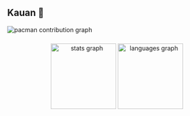 ## Kauan 👋

<!--
**Kauan-897/Kauan-897** is a ✨ _special_ ✨ repository because its `README.md` (this file) appears on your GitHub profile.

Here are some ideas to get you started:

- 🔭 I’m currently working on ...
- 🌱 I’m currently learning ...
- 👯 I’m looking to collaborate on ...
- 🤔 I’m looking for help with ...
- 💬 Ask me about ...
- 📫 How to reach me: ...
- 😄 Pronouns: ...
- ⚡ Fun fact: ...
-->

<picture>
  <source media="(prefers-color-scheme: dark)" srcset="https://raw.githubusercontent.com/Kauan-897/Kauan-897/output/pacman-contribution-graph-dark.svg">
  <source media="(prefers-color-scheme: light)" srcset="https://raw.githubusercontent.com/Kauan-897/Kauan-897/output/pacman-contribution-graph.svg">
  <img alt="pacman contribution graph" src="https://raw.githubusercontent.com/Kauan-897/Kauan-897/output/pacman-contribution-graph.svg">
</picture>

###

<div align="center">
  <img src="https://github-readme-stats.vercel.app/api?username=Kauan-897&hide_title=false&hide_rank=false&show_icons=true&include_all_commits=true&count_private=true&disable_animations=false&theme=dracula&locale=en&hide_border=false&order=1" height="150" alt="stats graph"  />
  <img src="https://github-readme-stats.vercel.app/api/top-langs?username=Kauan-897&locale=en&hide_title=false&layout=compact&card_width=320&langs_count=5&theme=dracula&hide_border=false&order=2" height="150" alt="languages graph"  />
</div>

###
